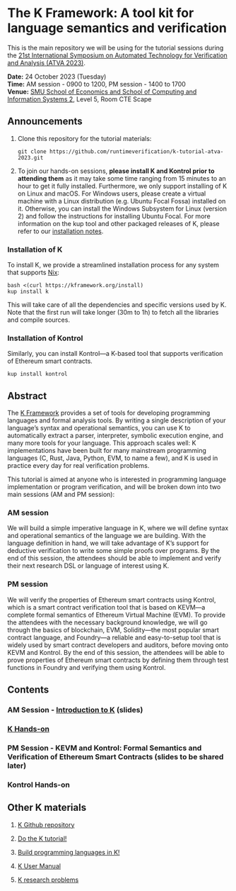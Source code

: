 # The K Framework: A tool kit for language semantics and verification


This is the main repository we will be using for the tutorial sessions during the [21st International Symposium on Automated Technology for Verification and Analysis (ATVA 2023)](https://atva-conference.org/2023/).

**Date:** 24 October 2023 (Tuesday)   
**Time:** AM session - 0900 to 1200, PM session - 1400 to 1700    
**Venue:** [SMU School of Economics and School of Computing and Information Systems 2](https://maps.app.goo.gl/pRj5fFG81CW4shj9A), Level 5, Room CTE Scape

## Announcements

1. Clone this repository for the tutorial materials:
    ```shell
    git clone https://github.com/runtimeverification/k-tutorial-atva-2023.git
    ```

2. To join our hands-on sessions, **please install K and Kontrol prior to attending them** as it may take some time ranging from 15 minutes to an hour to get it fully installed. Furthermore, we only support installing of K on Linux and macOS. For Windows users, please create a virtual machine with a Linux distribution (e.g. Ubuntu Focal Fossa) installed on it. Otherwise, you can install the Windows Subsystem for Linux (version 2) and follow the instructions for installing Ubuntu Focal. For more information on the kup tool and other packaged releases of K, please refer to our [installation notes](https://github.com/runtimeverification/k/blob/master/k-distribution/INSTALL.md).

### Installation of K

To install K, we provide a streamlined installation process for any system that supports [Nix](https://nixos.org/download.html):

```shell
bash <(curl https://kframework.org/install)
kup install k
```

This will take care of all the dependencies and specific versions used by K. Note that the first run will take longer (30m to 1h) to fetch all the libraries and compile sources.

### Installation of Kontrol

Similarly, you can install Kontrol—a K-based tool that supports verification of Ethereum smart contracts.

```shell
kup install kontrol
```

## Abstract

The [K Framework](https://kframework.org/) provides a set of tools for developing programming languages and formal analysis tools. By writing a single description of your language’s syntax and operational semantics, you can use K to automatically extract a parser, interpreter, symbolic execution engine, and many more tools for your language. This approach scales well: K implementations have been built for many mainstream programming languages (C, Rust, Java, Python, EVM, to name a few), and K is used in practice every day for real verification problems.

This tutorial is aimed at anyone who is interested in programming language implementation or program verification, and will be broken down into two main sessions (AM and PM session):

### AM session
We will build a simple imperative language in K, where we will define syntax and operational semantics of the language we are building. With the language definition in hand, we will take advantage of K’s support for deductive verification to write some simple proofs over programs. By the end of this session, the attendees should be able to implement and verify their next research DSL or language of interest using K.

### PM session
We will verify the properties of Ethereum smart contracts using Kontrol, which is a smart contract verification tool that is based on KEVM—a complete formal semantics of Ethereum Virtual Machine (EVM). To provide the attendees with the necessary background knowledge, we will go through the basics of blockchain, EVM, Solidity—the most popular smart contract language, and Foundry—a reliable and easy-to-setup tool that is widely used by smart contract developers and auditors, before moving onto KEVM and Kontrol. By the end of this session, the attendees will be able to prove properties of Ethereum smart contracts by defining them through test functions in Foundry and verifying them using Kontrol.

## Contents

### AM Session - [Introduction to K](Introduction_to_K/) (slides)
### [K Hands-on](K_hands_on/)
### PM Session - KEVM and Kontrol: Formal Semantics and Verification of Ethereum Smart Contracts (slides to be shared later)
### Kontrol Hands-on

## Other K materials

1. [K Github repository](https://github.com/runtimeverification/k)

2. [Do the K tutorial!](https://kframework.org/k-distribution/k-tutorial/)

3. [Build programming languages in K!](https://kframework.org/k-distribution/pl-tutorial/)

4. [K User Manual](https://kframework.org/docs/user_manual/)

5. [K research problems](https://research.runtimeverification.com/)
